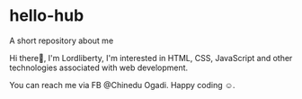 # hello-hub

A short repository about me

Hi there👋,
I'm Lordliberty, I'm interested in HTML,
CSS, JavaScript and other technologies associated
with web development.

You can reach me via FB @Chinedu Ogadi.
Happy coding ☺️.
